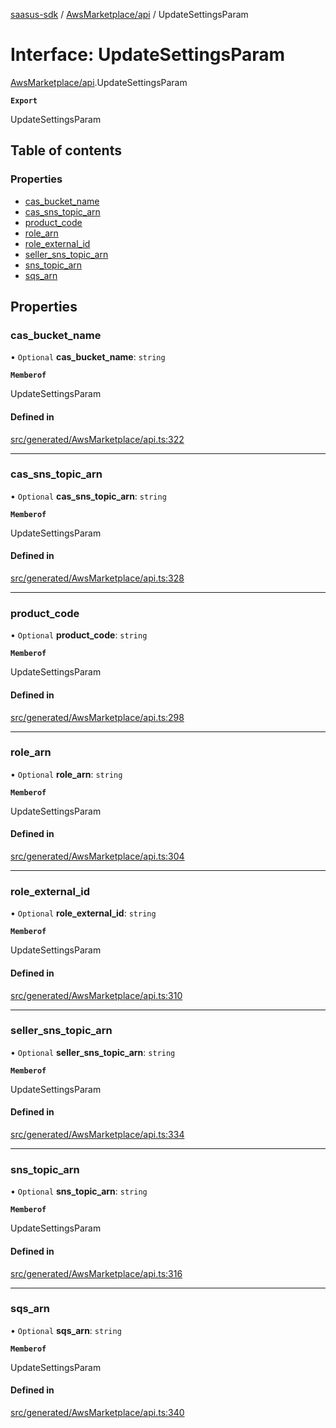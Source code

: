 [saasus-sdk](../README.md) / [AwsMarketplace/api](../modules/AwsMarketplace_api.md) / UpdateSettingsParam

# Interface: UpdateSettingsParam

[AwsMarketplace/api](../modules/AwsMarketplace_api.md).UpdateSettingsParam

**`Export`**

UpdateSettingsParam

## Table of contents

### Properties

- [cas\_bucket\_name](AwsMarketplace_api.UpdateSettingsParam.md#cas_bucket_name)
- [cas\_sns\_topic\_arn](AwsMarketplace_api.UpdateSettingsParam.md#cas_sns_topic_arn)
- [product\_code](AwsMarketplace_api.UpdateSettingsParam.md#product_code)
- [role\_arn](AwsMarketplace_api.UpdateSettingsParam.md#role_arn)
- [role\_external\_id](AwsMarketplace_api.UpdateSettingsParam.md#role_external_id)
- [seller\_sns\_topic\_arn](AwsMarketplace_api.UpdateSettingsParam.md#seller_sns_topic_arn)
- [sns\_topic\_arn](AwsMarketplace_api.UpdateSettingsParam.md#sns_topic_arn)
- [sqs\_arn](AwsMarketplace_api.UpdateSettingsParam.md#sqs_arn)

## Properties

### cas\_bucket\_name

• `Optional` **cas\_bucket\_name**: `string`

**`Memberof`**

UpdateSettingsParam

#### Defined in

[src/generated/AwsMarketplace/api.ts:322](https://github.com/saasus-platform/saasus-sdk-javascript/blob/c67ac22/src/generated/AwsMarketplace/api.ts#L322)

___

### cas\_sns\_topic\_arn

• `Optional` **cas\_sns\_topic\_arn**: `string`

**`Memberof`**

UpdateSettingsParam

#### Defined in

[src/generated/AwsMarketplace/api.ts:328](https://github.com/saasus-platform/saasus-sdk-javascript/blob/c67ac22/src/generated/AwsMarketplace/api.ts#L328)

___

### product\_code

• `Optional` **product\_code**: `string`

**`Memberof`**

UpdateSettingsParam

#### Defined in

[src/generated/AwsMarketplace/api.ts:298](https://github.com/saasus-platform/saasus-sdk-javascript/blob/c67ac22/src/generated/AwsMarketplace/api.ts#L298)

___

### role\_arn

• `Optional` **role\_arn**: `string`

**`Memberof`**

UpdateSettingsParam

#### Defined in

[src/generated/AwsMarketplace/api.ts:304](https://github.com/saasus-platform/saasus-sdk-javascript/blob/c67ac22/src/generated/AwsMarketplace/api.ts#L304)

___

### role\_external\_id

• `Optional` **role\_external\_id**: `string`

**`Memberof`**

UpdateSettingsParam

#### Defined in

[src/generated/AwsMarketplace/api.ts:310](https://github.com/saasus-platform/saasus-sdk-javascript/blob/c67ac22/src/generated/AwsMarketplace/api.ts#L310)

___

### seller\_sns\_topic\_arn

• `Optional` **seller\_sns\_topic\_arn**: `string`

**`Memberof`**

UpdateSettingsParam

#### Defined in

[src/generated/AwsMarketplace/api.ts:334](https://github.com/saasus-platform/saasus-sdk-javascript/blob/c67ac22/src/generated/AwsMarketplace/api.ts#L334)

___

### sns\_topic\_arn

• `Optional` **sns\_topic\_arn**: `string`

**`Memberof`**

UpdateSettingsParam

#### Defined in

[src/generated/AwsMarketplace/api.ts:316](https://github.com/saasus-platform/saasus-sdk-javascript/blob/c67ac22/src/generated/AwsMarketplace/api.ts#L316)

___

### sqs\_arn

• `Optional` **sqs\_arn**: `string`

**`Memberof`**

UpdateSettingsParam

#### Defined in

[src/generated/AwsMarketplace/api.ts:340](https://github.com/saasus-platform/saasus-sdk-javascript/blob/c67ac22/src/generated/AwsMarketplace/api.ts#L340)
